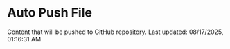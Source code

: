 # Auto Push File

Content that will be pushed to GitHub repository.
Last updated: 08/17/2025, 01:16:31 AM